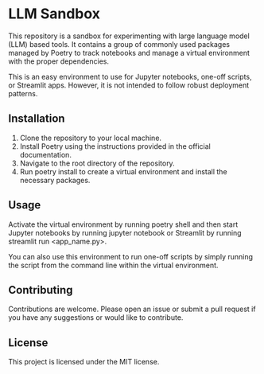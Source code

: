 # LLM Sandbox
This repository is a sandbox for experimenting with large language model 
(LLM) based tools. It contains a group of commonly used packages managed 
by Poetry to track notebooks and manage a virtual environment with the 
proper dependencies.

This is an easy environment to use for Jupyter notebooks, one-off scripts, 
or Streamlit apps. However, it is not intended to follow robust deployment 
patterns.

## Installation
1. Clone the repository to your local machine. 
2. Install Poetry using the instructions provided in the official 
documentation. 
3. Navigate to the root directory of the repository. 
5. Run poetry install to create a virtual environment and install the 
necessary packages. 
## Usage
Activate the virtual environment by running poetry shell and then start 
Jupyter notebooks by running jupyter notebook or Streamlit by running 
streamlit run <app_name.py>.

You can also use this environment to run one-off scripts by simply running 
the script from the command line within the virtual environment.

## Contributing
Contributions are welcome. Please open an issue or submit a pull request 
if you have any suggestions or would like to contribute.

## License
This project is licensed under the MIT license.
